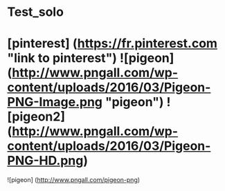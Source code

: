 # Test_solo
[pinterest] (https://fr.pinterest.com "link to pinterest")
![pigeon] (http://www.pngall.com/wp-content/uploads/2016/03/Pigeon-PNG-Image.png "pigeon")
![pigeon2] (http://www.pngall.com/wp-content/uploads/2016/03/Pigeon-PNG-HD.png)
=======
![pigeon] (http://www.pngall.com/pigeon-png)

